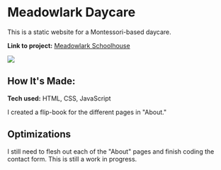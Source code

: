 # Meadowlark Daycare
This is a static website for a Montessori-based daycare.

**Link to project:** [Meadowlark Schoolhouse](https://meadlowlark-schoolhouse.netlify.app/)


![](meadowlark.gif)

## How It's Made:

**Tech used:** HTML, CSS, JavaScript

I created a flip-book for the different pages in "About."

## Optimizations

I still need to flesh out each of the "About" pages and finish coding the contact form. This is still a work in progress.
